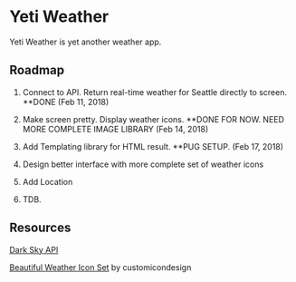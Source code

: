 # Yeti Weather

Yeti Weather is yet another weather app.

## Roadmap

1. Connect to API. Return real-time weather for Seattle directly to screen. \*\*DONE (Feb 11, 2018)

1. Make screen pretty. Display weather icons. \*\*DONE FOR NOW. NEED MORE COMPLETE IMAGE LIBRARY (Feb 14, 2018)

1. Add Templating library for HTML result. \*\*PUG SETUP. (Feb 17, 2018)

1. Design better interface with more complete set of weather icons

1. Add Location

1. TDB.

## Resources

[Dark Sky API](https://darksky.net/dev)

[Beautiful Weather Icon Set](https://customicondesign.deviantart.com/art/Beautiful-Weather-Icon-Set-208760113) by customicondesign
